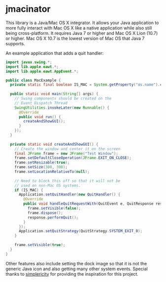 jmacinator
==========

This library is a Java/Mac OS X integrator. It allows your Java application to more fully interact with Mac OS X like a native application while also still being cross-platform. It requires Java 7 or higher and Mac OS X Lion (10.7) or higher.
Mac OS X 10.7 is the lowest version of Mac OS that Java 7 supports.

An example application that adds a quit handler:
```java
import javax.swing.*;
import lib.apple.eawt.*;
import lib.apple.eawt.AppEvent.*;

public class MacExample {
  private static final boolean IS_MAC = System.getProperty("os.name").contains("Mac");
  
  public static void main(String[] args) {
    // Swing components should be created on the
    // Event Dispatch Thread
    SwingUtilities.invokeLater(new Runnable() {
      @Override
      public void run() {
        createAndShowGUI();
      }
    });
  }
  
  private static void createAndShowGUI() {
    // Create the window and center it on the screen
    final JFrame frame = new JFrame("Test Window");
    frame.setDefaultCloseOperation(JFrame.EXIT_ON_CLOSE);
    frame.setResizable(true);
    frame.setSize(300, 300);
    frame.setLocationRelativeTo(null);
    
    // Need to block this off so that it will not be
    // used on non-Mac OS systems.
    if (IS_MAC) {
      Application.setQuitHandler(new QuitHandler() {
        @Override
        public void handleQuitRequestWith(QuitEvent e, QuitResponse response) {
          frame.setVisible(false);
          frame.dispose();
          response.performQuit();
        }
      });
      Application.setQuitStrategy(QuitStrategy.SYSTEM_EXIT_0);
    }
    
    frame.setVisible(true);
  }
}
```

Other features also include setting the dock image so that it is not the generic Java icon and also getting many other system events.
Special thanks to [simplericity](http://simplericity.com/2007/10/02/1191336060000.html) for providing the inspiration for this project.
